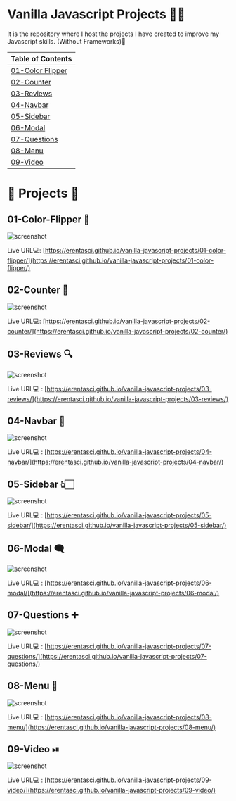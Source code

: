 # Vanilla Javascript Projects 🤩🥳 

It is the repository where I host the projects I have created to improve my Javascript skills. (Without Frameworks)👾


| Table of Contents                          |
| ------------------------------------------ |
| [01-Color Flipper](#01-color-flipper)      |
| [02-Counter](#02-counter)                  |
| [03-Reviews](#03-reviews)                  |
| [04-Navbar](#04-navbar)                    |
| [05-Sidebar](#05-sidebar)                  |
| [06-Modal](#06-modal)                      |
| [07-Questions](#07-questions)              |
| [08-Menu](#08-menu)                        |
| [09-Video](#09-video)                      |

# 📌 Projects 📌 

## 01-Color-Flipper 🌈
![screenshot](./01-color-flipper/img/screenshot.png)

Live URL💻: [https://erentasci.github.io/vanilla-javascript-projects/01-color-flipper/](https://erentasci.github.io/vanilla-javascript-projects/01-color-flipper/)


## 02-Counter 🔧
![screenshot](./02-counter/img/screenshot.png)

Live URL💻: [https://erentasci.github.io/vanilla-javascript-projects/02-counter/](https://erentasci.github.io/vanilla-javascript-projects/02-counter/)


## 03-Reviews 🔍
![screenshot](./03-reviews/img/screenshot.png)

Live URL💻 : [https://erentasci.github.io/vanilla-javascript-projects/03-reviews/](https://erentasci.github.io/vanilla-javascript-projects/03-reviews/)

## 04-Navbar 📃
![screenshot](./04-navbar/img/screenshot.png)

Live URL💻 : [https://erentasci.github.io/vanilla-javascript-projects/04-navbar/](https://erentasci.github.io/vanilla-javascript-projects/04-navbar/)

## 05-Sidebar 👆🏻
![screenshot](./05-sidebar/img/screenshot.png)

Live URL💻 : [https://erentasci.github.io/vanilla-javascript-projects/05-sidebar/](https://erentasci.github.io/vanilla-javascript-projects/05-sidebar/)

## 06-Modal 🗨
![screenshot](./06-modal/img/screenshot.png)

Live URL💻 : [https://erentasci.github.io/vanilla-javascript-projects/06-modal/](https://erentasci.github.io/vanilla-javascript-projects/06-modal/)

## 07-Questions ➕
![screenshot](./07-questions/img/screenshot.png)

Live URL💻 : [https://erentasci.github.io/vanilla-javascript-projects/07-questions/](https://erentasci.github.io/vanilla-javascript-projects/07-questions/)


## 08-Menu 📙
![screenshot](./08-menu/images/screenshot.png)

Live URL💻 : [https://erentasci.github.io/vanilla-javascript-projects/08-menu/](https://erentasci.github.io/vanilla-javascript-projects/08-menu/)

## 09-Video ⏯
![screenshot](./09-video/assets/img/screenshot.png)

Live URL💻 : [https://erentasci.github.io/vanilla-javascript-projects/09-video/](https://erentasci.github.io/vanilla-javascript-projects/09-video/)
